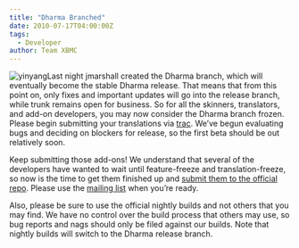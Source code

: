 ```yaml
---
title: "Dharma Branched"
date: 2010-07-17T04:00:00Z
tags:
  - Developer
author: Team XBMC
---
```


![](/images/blog/yinyang-98x101.jpeg "yinyang")Last night jmarshall created the Dharma branch, which will eventually become the stable Dharma release. That means that from this point on, only fixes and important updates will go into the release branch, while trunk remains open for business. So for all the skinners, translators, and add-on developers, you may now consider the Dharma branch frozen. Please begin submitting your translations via [trac](http://trac.xbmc.org). We’ve begun evaluating bugs and deciding on blockers for release, so the first beta should be out relatively soon.

Keep submitting those add-ons! We understand that several of the developers have wanted to wait until feature-freeze and translation-freeze, so now is the time to get them finished up and [submit them to the official repo](/article/submit-your-add-ons). Please use the [mailing list](https://kodi.wiki/view/Official_Addons_Repository) when you’re ready.

Also, please be sure to use the official nightly builds and not others that you may find. We have no control over the build process that others may use, so bug reports and nags should only be filed against our builds. Note that nightly builds will switch to the Dharma release branch.
